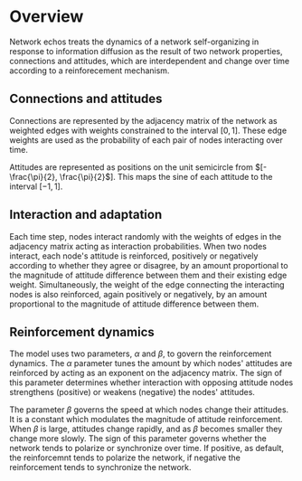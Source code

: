 # Overview

Network echos treats the dynamics of a network self-organizing in response to information diffusion as the result of two network properties, connections and attitudes, which are interdependent and change over time according to a reinforecement mechanism.

## Connections and attitudes

Connections are represented by the adjacency matrix of the network as weighted edges with weights constrained to the interval $[0, 1]$. These edge weights are used as the probability of each pair of nodes interacting over time.

Attitudes are represented as positions on the unit semicircle from $[-\frac{\pi}{2}, \frac{\pi}{2}$]. This maps the sine of each attitude to the interval $[-1, 1]$.

## Interaction and adaptation

Each time step, nodes interact randomly with the weights of edges in the adjacency matrix acting as interaction probabilities. When two nodes interact, each node's attitude is reinforced, positively or negatively according to whether they agree or disagree, by an amount proportional to the magnitude of attitude difference between them and their existing edge weight. Simultaneously, the weight of the edge connecting the interacting nodes is also reinforced, again positively or negatively, by an amount proportional to the magnitude of attitude difference between them.

## Reinforcement dynamics

The model uses two parameters, $\alpha$ and $\beta$, to govern the reinforcement dynamics. The $\alpha$ parameter tunes the amount by which nodes' attitudes are reinforced by acting as an exponent on the adjacency matrix. The sign of this parameter determines whether interaction with opposing attitude nodes strengthens (positive) or weakens (negative) the nodes' attitudes.

The parameter $\beta$ governs the speed at which nodes change their attitudes. It is a constant which modulates the magnitude of attitude reinforcement. When $\beta$ is large, attitudes change rapidly, and as $\beta$ becomes smaller they change more slowly. The sign of this parameter governs whether the network tends to polarize or synchronize over time. If positive, as default, the reinforcemnt tends to polarize the network, if negative the reinforcement tends to synchronize the network.
